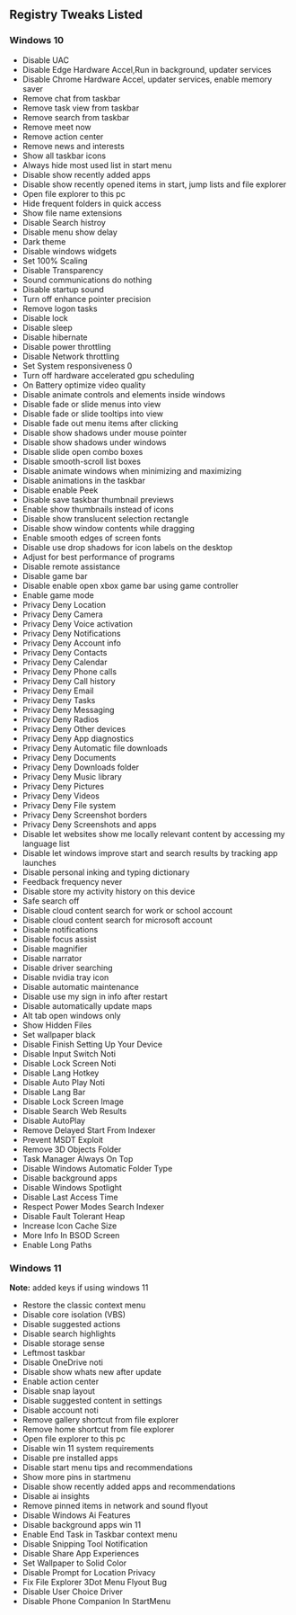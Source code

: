 ## Registry Tweaks Listed

### Windows 10

- Disable UAC
- Disable Edge Hardware Accel,Run in background, updater services
- Disable Chrome Hardware Accel, updater services, enable memory saver
- Remove chat from taskbar
- Remove task view from taskbar
- Remove search from taskbar
- Remove meet now
- Remove action center
- Remove news and interests
- Show all taskbar icons
- Always hide most used list in start menu
- Disable show recently added apps
- Disable show recently opened items in start, jump lists and file explorer
- Open file explorer to this pc
- Hide frequent folders in quick access
- Show file name extensions
- Disable Search histroy
- Disable menu show delay
- Dark theme
- Disable windows widgets
- Set 100% Scaling
- Disable Transparency
- Sound communications do nothing
- Disable startup sound
- Turn off enhance pointer precision
- Remove logon tasks
- Disable lock
- Disable sleep
- Disable hibernate
- Disable power throttling
- Disable Network throttling 
- Set System responsiveness 0
- Turn off hardware accelerated gpu scheduling
- On Battery optimize video quality
- Disable animate controls and elements inside windows
- Disable fade or slide menus into view
- Disable fade or slide tooltips into view
- Disable fade out menu items after clicking
- Disable show shadows under mouse pointer
- Disable show shadows under windows
- Disable slide open combo boxes
- Disable smooth-scroll list boxes
- Disable animate windows when minimizing and maximizing
- Disable animations in the taskbar
- Disable enable Peek
- Disable save taskbar thumbnail previews
- Enable show thumbnails instead of icons
- Disable show translucent selection rectangle
- Disable show window contents while dragging
- Enable smooth edges of screen fonts
- Disable use drop shadows for icon labels on the desktop
- Adjust for best performance of programs
- Disable remote assistance
- Disable game bar
- Disable enable open xbox game bar using game controller
- Enable game mode
- Privacy Deny Location
- Privacy Deny Camera
- Privacy Deny Voice activation
- Privacy Deny Notifications
- Privacy Deny Account info
- Privacy Deny Contacts
- Privacy Deny Calendar
- Privacy Deny Phone calls
- Privacy Deny Call history
- Privacy Deny Email
- Privacy Deny Tasks
- Privacy Deny Messaging
- Privacy Deny Radios
- Privacy Deny Other devices
- Privacy Deny App diagnostics
- Privacy Deny Automatic file downloads
- Privacy Deny Documents
- Privacy Deny Downloads folder
- Privacy Deny Music library
- Privacy Deny Pictures
- Privacy Deny Videos
- Privacy Deny File system
- Privacy Deny Screenshot borders
- Privacy Deny Screenshots and apps
- Disable let websites show me locally relevant content by accessing my language list
- Disable let windows improve start and search results by tracking app launches
- Disable personal inking and typing dictionary
- Feedback frequency never
- Disable store my activity history on this device
- Safe search off
- Disable cloud content search for work or school account
- Disable cloud content search for microsoft account
- Disable notifications
- Disable focus assist
- Disable magnifier 
- Disable narrator 
- Disable driver searching
- Disable nvidia tray icon
- Disable automatic maintenance
- Disable use my sign in info after restart
- Disable automatically update maps
- Alt tab open windows only
- Show Hidden Files
- Set wallpaper black
- Disable Finish Setting Up Your Device
- Disable Input Switch Noti
- Disable Lock Screen Noti
- Disable Lang Hotkey
- Disable Auto Play Noti
- Disable Lang Bar
- Disable Lock Screen Image
- Disable Search Web Results
- Disable AutoPlay
- Remove Delayed Start From Indexer
- Prevent MSDT Exploit
- Remove 3D Objects Folder
- Task Manager Always On Top
- Disable Windows Automatic Folder Type
- Disable background apps
- Disable Windows Spotlight
- Disable Last Access Time  
- Respect Power Modes Search Indexer  
- Disable Fault Tolerant Heap
- Increase Icon Cache Size
- More Info In BSOD Screen
- Enable Long Paths

### Windows 11

**Note:** added keys if using windows 11
- Restore the classic context menu
- Disable core isolation (VBS)
- Disable suggested actions
- Disable search highlights
- Disable storage sense
- Leftmost taskbar
- Disable OneDrive noti
- Disable show whats new after update
- Enable action center
- Disable snap layout
- Disable suggested content in settings
- Disable account noti
- Remove gallery shortcut from file explorer
- Remove home shortcut from file explorer
- Open file explorer to this pc
- Disable win 11 system requirements
- Disable pre installed apps
- Disable start menu tips and recommendations
- Show more pins in startmenu
- Disable show recently added apps and recommendations
- Disable ai insights
- Remove pinned items in network and sound flyout
- Disable Windows Ai Features
- Disable background apps win 11
- Enable End Task in Taskbar context menu
- Disable Snipping Tool Notification
- Disable Share App Experiences
- Set Wallpaper to Solid Color
- Disable Prompt for Location Privacy
- Fix File Explorer 3Dot Menu Flyout Bug
- Disable User Choice Driver
- Disable Phone Companion In StartMenu  
